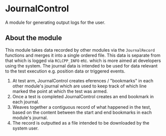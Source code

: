 # JournalControl
A module for generating output logs for the user.
## About the module
This module takes data recorded by other modules via the `JournalRecord` functions and merges it into a single ordered file. This data is separate from that which is logged via `RCLCPP_INFO` etc. which is more aimed at developers using the system. The journal data is intended to be used for data relevant to the test execution e.g. position data or triggered events.
1. At test arm, JournalControl creates eferences / "bookmarks" in each other module's journal which are used to keep track of which line marked the point at which the test was armed.
2. Once a test is completed JournalControl creates an end bookmark in each journal.
3. Weaves together a contiguous record of what happened in the test, based on the content between the start and end bookmarks in each module's journal.
4. The record is outputted as a file intended to be downloaded by the system user.

